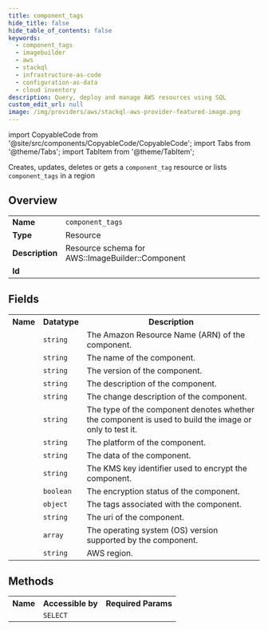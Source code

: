 ```yaml
---
title: component_tags
hide_title: false
hide_table_of_contents: false
keywords:
  - component_tags
  - imagebuilder
  - aws
  - stackql
  - infrastructure-as-code
  - configuration-as-data
  - cloud inventory
description: Query, deploy and manage AWS resources using SQL
custom_edit_url: null
image: /img/providers/aws/stackql-aws-provider-featured-image.png
---
```


import CopyableCode from '@site/src/components/CopyableCode/CopyableCode';
import Tabs from '@theme/Tabs';
import TabItem from '@theme/TabItem';

Creates, updates, deletes or gets a <code>component_tag</code> resource or lists <code>component_tags</code> in a region

## Overview
<table><tbody>
<tr><td><b>Name</b></td><td><code>component_tags</code></td></tr>
<tr><td><b>Type</b></td><td>Resource</td></tr>
<tr><td><b>Description</b></td><td>Resource schema for AWS::ImageBuilder::Component</td></tr>
<tr><td><b>Id</b></td><td><CopyableCode code="aws.imagebuilder.component_tags" /></td></tr>
</tbody></table>

## Fields
<table><tbody><tr><th>Name</th><th>Datatype</th><th>Description</th></tr><tr><td><CopyableCode code="arn" /></td><td><code>string</code></td><td>The Amazon Resource Name (ARN) of the component.</td></tr>
<tr><td><CopyableCode code="name" /></td><td><code>string</code></td><td>The name of the component.</td></tr>
<tr><td><CopyableCode code="version" /></td><td><code>string</code></td><td>The version of the component.</td></tr>
<tr><td><CopyableCode code="description" /></td><td><code>string</code></td><td>The description of the component.</td></tr>
<tr><td><CopyableCode code="change_description" /></td><td><code>string</code></td><td>The change description of the component.</td></tr>
<tr><td><CopyableCode code="type" /></td><td><code>string</code></td><td>The type of the component denotes whether the component is used to build the image or only to test it.</td></tr>
<tr><td><CopyableCode code="platform" /></td><td><code>string</code></td><td>The platform of the component.</td></tr>
<tr><td><CopyableCode code="data" /></td><td><code>string</code></td><td>The data of the component.</td></tr>
<tr><td><CopyableCode code="kms_key_id" /></td><td><code>string</code></td><td>The KMS key identifier used to encrypt the component.</td></tr>
<tr><td><CopyableCode code="encrypted" /></td><td><code>boolean</code></td><td>The encryption status of the component.</td></tr>
<tr><td><CopyableCode code="tags" /></td><td><code>object</code></td><td>The tags associated with the component.</td></tr>
<tr><td><CopyableCode code="uri" /></td><td><code>string</code></td><td>The uri of the component.</td></tr>
<tr><td><CopyableCode code="supported_os_versions" /></td><td><code>array</code></td><td>The operating system (OS) version supported by the component.</td></tr>
<tr><td><CopyableCode code="region" /></td><td><code>string</code></td><td>AWS region.</td></tr>
</tbody></table>

## Methods

<table><tbody>
  <tr>
    <th>Name</th>
    <th>Accessible by</th>
    <th>Required Params</th>
  </tr>
  <tr>
    <td><CopyableCode code="view" /></td>
    <td><code>SELECT</code></td>
    <td><CopyableCode code="region" /></td>
  </tr>
</tbody></table>








